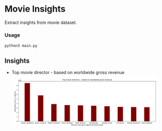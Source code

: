 # Movie Insights

Extract insights from movie dataset.

### Usage

```shell
python3 main.py
```

## Insights

- Top movie director - based on worldwide gross revenue
  ![top_movie_director_by_worldwide_gross_revenue.png](images/top_movie_director_by_worldwide_gross_revenue.png)
